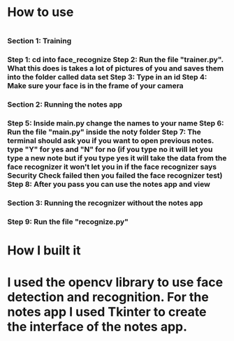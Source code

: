 


<h1>How to use<h1>

<h3>Section 1: Training<h3>

Step 1: cd into face_recognize
Step 2: Run the file "trainer.py". What this does is takes a lot of pictures of you and saves them into the folder called data set
Step 3: Type in an id
Step 4: Make sure your face is in the frame of your camera

<h3>Section 2: Running the notes app<h3>

Step 5: Inside main.py change the names to your name
Step 6: Run the file "main.py" inside the noty folder
Step 7: The terminal should ask you if you want to open previous notes. type "Y" for yes and "N" for no (if you type no it will let you type a new note but if you type yes it will take the data from the face recognizer it won't let you in if the face recognizer says Security Check failed then you failed the face recognizer test) 
Step 8: After you pass you can use the notes app and view

<h3>Section 3: Running the recognizer without the notes app<h3>

Step 9: Run the file "recognize.py"

<h1>How I built it<h1>
I used the opencv library to use face detection and recognition.
For the notes app I used Tkinter to create the interface of the notes app.